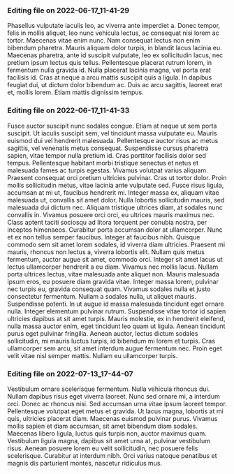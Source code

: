 

### Editing file on 2022-06-17_11-41-29

Phasellus vulputate iaculis leo, ac viverra ante imperdiet a. Donec tempor, felis in mollis aliquet, leo nunc vehicula lectus, ac consequat nisi lorem ac tortor. Maecenas vitae enim nunc. Nam consequat lectus non enim bibendum pharetra. Mauris aliquam dolor turpis, in blandit lacus lacinia eu. Maecenas pharetra, ante id suscipit vulputate, leo ex sollicitudin lacus, nec pretium ipsum lectus quis tellus. Pellentesque placerat rutrum lorem, in fermentum nulla gravida id. Nulla placerat lacinia magna, vel porta erat facilisis id. Cras at neque a arcu mattis suscipit quis a ligula. In dapibus feugiat dui, ut dictum dolor bibendum ac. Duis ac arcu sagittis, laoreet erat et, mollis lorem. Etiam mattis dignissim tempus.




### Editing file on 2022-06-17_11-41-33

Fusce auctor suscipit nunc sodales congue. Etiam at neque ut sem porta suscipit. Ut iaculis suscipit sem, vel tincidunt massa vulputate eu. Mauris euismod dui vel hendrerit malesuada. Pellentesque auctor risus ac metus sagittis, vel venenatis metus consequat. Suspendisse cursus pharetra sapien, vitae tempor nulla pretium id. Cras porttitor facilisis dolor sed tempus. Pellentesque habitant morbi tristique senectus et netus et malesuada fames ac turpis egestas. Vivamus volutpat varius aliquam. Praesent consequat orci pretium ultricies pulvinar. Cras ut tortor dolor. Proin mollis sollicitudin metus, vitae lacinia ante vulputate sed. Fusce risus ligula, accumsan at mi ut, faucibus hendrerit mi. Integer massa ex, aliquam vitae malesuada ut, convallis sit amet dolor. Nulla lobortis sollicitudin mauris, sed malesuada dui dictum nec. Aliquam tristique ultrices diam, at sodales nunc convallis in.
Vivamus posuere orci orci, eu ultrices mauris maximus nec. Class aptent taciti sociosqu ad litora torquent per conubia nostra, per inceptos himenaeos. Curabitur porta accumsan dolor at ullamcorper. Nunc et ex non tellus semper faucibus. Integer at faucibus nibh. Quisque commodo sem sit amet lorem sodales, id viverra diam ultricies. Praesent mi mauris, rhoncus non lectus a, viverra lobortis elit. Nullam quis metus fermentum, auctor augue sit amet, commodo orci. Integer sit amet lacus ut lectus ullamcorper hendrerit a eu diam. Vivamus nec mollis lacus. Nullam porta ultrices lectus, vitae malesuada ante aliquet non.
Mauris malesuada ipsum eros, eu posuere diam gravida vitae. Integer massa lorem, pulvinar nec turpis eu, gravida consequat quam. Vivamus sodales nulla et justo consectetur fermentum. Nullam a sodales nulla, ut aliquet mauris. Suspendisse potenti. In ut augue id massa malesuada tincidunt eget ornare nulla. Integer elementum pulvinar rutrum. Suspendisse vitae tortor id sapien ultricies dapibus at sit amet turpis. Mauris molestie, ex in hendrerit eleifend, nulla massa auctor enim, eget tincidunt leo quam ut ligula. Aenean tincidunt purus eget pulvinar fringilla. Aenean auctor, lectus dictum sodales sollicitudin, mi mauris luctus turpis, id bibendum mi lorem et turpis. Cras ullamcorper sem arcu, sit amet interdum augue fermentum nec. Proin eget velit vitae nisl semper mattis. Nullam eu ullamcorper turpis.




### Editing file on 2022-07-13_17-44-07

Vestibulum ornare scelerisque fermentum. Nulla vehicula rhoncus dui. Nullam dapibus risus eget viverra laoreet. Nunc sed ornare mi, a interdum orci. Donec ac rhoncus nisi. Sed accumsan urna vitae ipsum laoreet tempor. Pellentesque volutpat eget metus et gravida. Ut lacus magna, lobortis at mi quis, ultricies placerat diam. Maecenas euismod pulvinar purus. Vivamus mollis sapien et diam accumsan, sit amet bibendum diam sodales. Maecenas libero ligula, luctus quis turpis non, auctor maximus quam. Vestibulum ligula magna, dapibus sit amet urna at, pulvinar vestibulum risus. Aenean posuere lorem eu velit sollicitudin, nec posuere felis scelerisque. Curabitur at interdum nibh. Orci varius natoque penatibus et magnis dis parturient montes, nascetur ridiculus mus.


